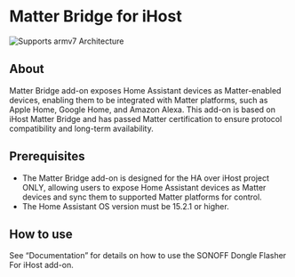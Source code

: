 # Matter Bridge for iHost

![Supports armv7 Architecture](https://img.shields.io/badge/armv7-yes-green.svg)

## About

Matter Bridge add-on exposes Home Assistant devices as Matter-enabled devices, enabling them to be integrated with Matter platforms, such as Apple Home, Google Home, and Amazon Alexa.
This add-on is based on iHost Matter Bridge and has passed Matter certification to ensure protocol compatibility and long-term availability.

## Prerequisites

- The Matter Bridge add-on is designed for the HA over iHost project ONLY, allowing users to expose Home Assistant devices as Matter devices and sync them to supported Matter platforms for control.
- The Home Assistant OS version must be 15.2.1 or higher.

## How to use
See “Documentation” for details on how to use the SONOFF Dongle Flasher For iHost add-on.
